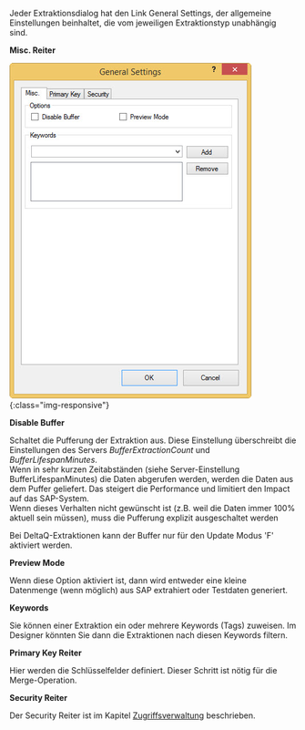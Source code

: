 Jeder Extraktionsdialog hat den Link General Settings, der allgemeine Einstellungen beinhaltet, die vom jeweiligen Extraktionstyp unabhängig sind.

**Misc. Reiter** 

![General-Settings](/img/content/General-Settings.jpg){:class="img-responsive"}

**Disable Buffer**

Schaltet die Pufferung der Extraktion aus. Diese Einstellung überschreibt die Einstellungen des Servers *BufferExtractionCount* und *BufferLifespanMinutes*.<br>
Wenn in sehr kurzen Zeitabständen (siehe Server-Einstellung BufferLifespanMinutes) die Daten abgerufen werden, werden die Daten aus dem Puffer geliefert. Das steigert die Performance und limitiert den Impact auf das SAP-System. <br>Wenn dieses Verhalten nicht gewünscht ist (z.B. weil die Daten immer 100% aktuell sein müssen), muss die Pufferung explizit ausgeschaltet werden

Bei DeltaQ-Extraktionen kann der Buffer nur für den Update Modus 'F' aktiviert werden.

**Preview Mode**

Wenn diese Option aktiviert ist, dann wird entweder eine kleine Datenmenge (wenn möglich) aus SAP extrahiert oder Testdaten generiert.

**Keywords**

Sie können einer Extraktion ein oder mehrere Keywords (Tags) zuweisen. Im Designer könnten Sie dann die Extraktionen nach diesen Keywords filtern. 

**Primary Key Reiter**

Hier werden die Schlüsselfelder definiert. Dieser Schritt ist nötig für die Merge-Operation.

**Security Reiter**

Der Security Reiter ist im Kapitel [Zugriffsverwaltung](../sicherheit_in_xu_3_x/zugriffsverwaltung1) beschrieben.